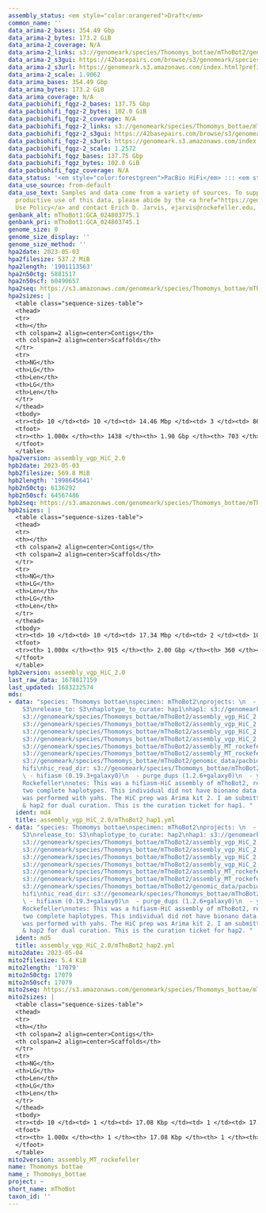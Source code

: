 ```yaml
---
assembly_status: <em style="color:orangered">Draft</em>
common_name: ''
data_arima-2_bases: 354.49 Gbp
data_arima-2_bytes: 173.2 GiB
data_arima-2_coverage: N/A
data_arima-2_links: s3://genomeark/species/Thomomys_bottae/mThoBot2/genomic_data/arima/<br>
data_arima-2_s3gui: https://42basepairs.com/browse/s3/genomeark/species/Thomomys_bottae/mThoBot2/genomic_data/arima/
data_arima-2_s3url: https://genomeark.s3.amazonaws.com/index.html?prefix=species/Thomomys_bottae/mThoBot2/genomic_data/arima/
data_arima-2_scale: 1.9062
data_arima_bases: 354.49 Gbp
data_arima_bytes: 173.2 GiB
data_arima_coverage: N/A
data_pacbiohifi_fqgz-2_bases: 137.75 Gbp
data_pacbiohifi_fqgz-2_bytes: 102.0 GiB
data_pacbiohifi_fqgz-2_coverage: N/A
data_pacbiohifi_fqgz-2_links: s3://genomeark/species/Thomomys_bottae/mThoBot2/genomic_data/pacbio_hifi/<br>
data_pacbiohifi_fqgz-2_s3gui: https://42basepairs.com/browse/s3/genomeark/species/Thomomys_bottae/mThoBot2/genomic_data/pacbio_hifi/
data_pacbiohifi_fqgz-2_s3url: https://genomeark.s3.amazonaws.com/index.html?prefix=species/Thomomys_bottae/mThoBot2/genomic_data/pacbio_hifi/
data_pacbiohifi_fqgz-2_scale: 1.2572
data_pacbiohifi_fqgz_bases: 137.75 Gbp
data_pacbiohifi_fqgz_bytes: 102.0 GiB
data_pacbiohifi_fqgz_coverage: N/A
data_status: '<em style="color:forestgreen">PacBio HiFi</em> ::: <em style="color:forestgreen">Arima</em>'
data_use_source: from-default
data_use_text: Samples and data come from a variety of sources. To support fair and
  productive use of this data, please abide by the <a href="https://genome10k.soe.ucsc.edu/data-use-policies/">Data
  Use Policy</a> and contact Erich D. Jarvis, ejarvis@rockefeller.edu, with any questions.
genbank_alt: mThoBot1:GCA_024803775.1
genbank_pri: mThoBot1:GCA_024803745.1
genome_size: 0
genome_size_display: ''
genome_size_method: ''
hpa2date: 2023-05-03
hpa2filesize: 537.2 MiB
hpa2length: '1901113563'
hpa2n50ctg: 5881517
hpa2n50scf: 60490657
hpa2seq: https://s3.amazonaws.com/genomeark/species/Thomomys_bottae/mThoBot2/assembly_vgp_HiC_2.0/mThoBot2.HiC.hap1.20230503.fasta.gz
hpa2sizes: |
  <table class="sequence-sizes-table">
  <thead>
  <tr>
  <th></th>
  <th colspan=2 align=center>Contigs</th>
  <th colspan=2 align=center>Scaffolds</th>
  </tr>
  <tr>
  <th>NG</th>
  <th>LG</th>
  <th>Len</th>
  <th>LG</th>
  <th>Len</th>
  </tr>
  </thead>
  <tbody>
  <tr><td> 10 </td><td> 10 </td><td> 14.46 Mbp </td><td> 3 </td><td> 86.34 Mbp </td></tr><tr><td> 20 </td><td> 26 </td><td> 10.59 Mbp </td><td> 5 </td><td> 84.78 Mbp </td></tr><tr><td> 30 </td><td> 45 </td><td> 8.85 Mbp </td><td> 7 </td><td> 76.12 Mbp </td></tr><tr><td> 40 </td><td> 69 </td><td> 7.38 Mbp </td><td> 10 </td><td> 66.97 Mbp </td></tr><tr style="background-color:#cccccc;"><td> 50 </td><td> 98 </td><td style="background-color:#88ff88;"> 5.88 Mbp </td><td> 13 </td><td style="background-color:#88ff88;"> 60.49 Mbp </td></tr><tr><td> 60 </td><td> 134 </td><td> 4.50 Mbp </td><td> 16 </td><td> 51.83 Mbp </td></tr><tr><td> 70 </td><td> 185 </td><td> 3.22 Mbp </td><td> 20 </td><td> 40.20 Mbp </td></tr><tr><td> 80 </td><td> 259 </td><td> 1.93 Mbp </td><td> 26 </td><td> 26.84 Mbp </td></tr><tr><td> 90 </td><td> 397 </td><td> 0.89 Mbp </td><td> 39 </td><td> 7.45 Mbp </td></tr><tr><td> 100 </td><td> 1438 </td><td> 11.06 Kbp </td><td> 703 </td><td> 11.06 Kbp </td></tr></tbody>
  <tfoot>
  <tr><th> 1.000x </th><th> 1438 </th><th> 1.90 Gbp </th><th> 703 </th><th> 1.90 Gbp </th></tr>
  </tfoot>
  </table>
hpa2version: assembly_vgp_HiC_2.0
hpb2date: 2023-05-03
hpb2filesize: 569.8 MiB
hpb2length: '1998645641'
hpb2n50ctg: 6136292
hpb2n50scf: 64567486
hpb2seq: https://s3.amazonaws.com/genomeark/species/Thomomys_bottae/mThoBot2/assembly_vgp_HiC_2.0/mThoBot2.HiC.hap2.20230503.fasta.gz
hpb2sizes: |
  <table class="sequence-sizes-table">
  <thead>
  <tr>
  <th></th>
  <th colspan=2 align=center>Contigs</th>
  <th colspan=2 align=center>Scaffolds</th>
  </tr>
  <tr>
  <th>NG</th>
  <th>LG</th>
  <th>Len</th>
  <th>LG</th>
  <th>Len</th>
  </tr>
  </thead>
  <tbody>
  <tr><td> 10 </td><td> 10 </td><td> 17.34 Mbp </td><td> 2 </td><td> 106.22 Mbp </td></tr><tr><td> 20 </td><td> 24 </td><td> 11.93 Mbp </td><td> 5 </td><td> 85.91 Mbp </td></tr><tr><td> 30 </td><td> 43 </td><td> 9.30 Mbp </td><td> 7 </td><td> 82.32 Mbp </td></tr><tr><td> 40 </td><td> 67 </td><td> 7.57 Mbp </td><td> 9 </td><td> 71.63 Mbp </td></tr><tr style="background-color:#cccccc;"><td> 50 </td><td> 96 </td><td style="background-color:#88ff88;"> 6.14 Mbp </td><td> 12 </td><td style="background-color:#88ff88;"> 64.57 Mbp </td></tr><tr><td> 60 </td><td> 133 </td><td> 4.82 Mbp </td><td> 16 </td><td> 59.15 Mbp </td></tr><tr><td> 70 </td><td> 180 </td><td> 3.76 Mbp </td><td> 19 </td><td> 50.19 Mbp </td></tr><tr><td> 80 </td><td> 243 </td><td> 2.56 Mbp </td><td> 24 </td><td> 31.63 Mbp </td></tr><tr><td> 90 </td><td> 347 </td><td> 1.31 Mbp </td><td> 35 </td><td> 10.87 Mbp </td></tr><tr><td> 100 </td><td> 915 </td><td> 14.78 Kbp </td><td> 360 </td><td> 14.78 Kbp </td></tr></tbody>
  <tfoot>
  <tr><th> 1.000x </th><th> 915 </th><th> 2.00 Gbp </th><th> 360 </th><th> 2.00 Gbp </th></tr>
  </tfoot>
  </table>
hpb2version: assembly_vgp_HiC_2.0
last_raw_data: 1678817159
last_updated: 1683232574
mds:
- data: "species: Thomomys bottae\nspecimen: mThoBot2\nprojects: \n  - vgp\ndata_location:
    S3\nrelease_to: S3\nhaplotype_to_curate: hap1\nhap1: s3://genomeark/species/Thomomys_bottae/mThoBot2/assembly_vgp_HiC_2.0/mThoBot2.HiC.hap1.20230503.fasta.gz\nhap2:
    s3://genomeark/species/Thomomys_bottae/mThoBot2/assembly_vgp_HiC_2.0/mThoBot2.HiC.hap2.20230503.fasta.gz\npretext_hap1:
    s3://genomeark/species/Thomomys_bottae/mThoBot2/assembly_vgp_HiC_2.0/evaluation/hap1/pretext/mThoBot2_hap1__s2_heatmap.pretext\npretext_hap2:
    s3://genomeark/species/Thomomys_bottae/mThoBot2/assembly_vgp_HiC_2.0/evaluation/hap2/pretext/mThoBot2_hap2__s2_heatmap.pretext\nkmer_spectra_img:
    s3://genomeark/species/Thomomys_bottae/mThoBot2/assembly_vgp_HiC_2.0/evaluation/merqury_postpurge/mThoBot2_png/\nmito:
    s3://genomeark/species/Thomomys_bottae/mThoBot2/assembly_MT_rockefeller/mThoBot2.MT.20230504.fasta.gz\nmito_gb:
    s3://genomeark/species/Thomomys_bottae/mThoBot2/assembly_MT_rockefeller/mThoBot2.MT.20230504.gb\npacbio_read_dir:
    s3://genomeark/species/Thomomys_bottae/mThoBot2/genomic_data/pacbio_hifi/\npacbio_read_type:
    hifi\nhic_read_dir: s3://genomeark/species/Thomomys_bottae/mThoBot2/genomic_data/arima/\npipeline:\n
    \ - hifiasm (0.19.3+galaxy0)\n  - purge_dups (1.2.6+galaxy0)\n  - yahs (1.2a.2+galaxy0)\nassembled_by_group:
    Rockefeller\nnotes: This was a hifiasm-HiC assembly of mThoBot2, resulting in
    two complete haplotypes. This individual did not have bionano data. HiC scaffolding
    was performed with yahs. The HiC prep was Arima kit 2. I am submitting both hap1
    & hap2 for dual curation. This is the curation ticket for hap1. "
  ident: md4
  title: assembly_vgp_HiC_2.0/mThoBot2_hap1.yml
- data: "species: Thomomys bottae\nspecimen: mThoBot2\nprojects: \n  - vgp\ndata_location:
    S3\nrelease_to: S3\nhaplotype_to_curate: hap2\nhap1: s3://genomeark/species/Thomomys_bottae/mThoBot2/assembly_vgp_HiC_2.0/mThoBot2.HiC.hap1.20230503.fasta.gz\nhap2:
    s3://genomeark/species/Thomomys_bottae/mThoBot2/assembly_vgp_HiC_2.0/mThoBot2.HiC.hap2.20230503.fasta.gz\npretext_hap1:
    s3://genomeark/species/Thomomys_bottae/mThoBot2/assembly_vgp_HiC_2.0/evaluation/hap1/pretext/mThoBot2_hap1__s2_heatmap.pretext\npretext_hap2:
    s3://genomeark/species/Thomomys_bottae/mThoBot2/assembly_vgp_HiC_2.0/evaluation/hap2/pretext/mThoBot2_hap2__s2_heatmap.pretext\nkmer_spectra_img:
    s3://genomeark/species/Thomomys_bottae/mThoBot2/assembly_vgp_HiC_2.0/evaluation/merqury_postpurge/mThoBot2_png/\nmito:
    s3://genomeark/species/Thomomys_bottae/mThoBot2/assembly_MT_rockefeller/mThoBot2.MT.20230504.fasta.gz\nmito_gb:
    s3://genomeark/species/Thomomys_bottae/mThoBot2/assembly_MT_rockefeller/mThoBot2.MT.20230504.gb\npacbio_read_dir:
    s3://genomeark/species/Thomomys_bottae/mThoBot2/genomic_data/pacbio_hifi/\npacbio_read_type:
    hifi\nhic_read_dir: s3://genomeark/species/Thomomys_bottae/mThoBot2/genomic_data/arima/\npipeline:\n
    \ - hifiasm (0.19.3+galaxy0)\n  - purge_dups (1.2.6+galaxy0)\n  - yahs (1.2a.2+galaxy0)\nassembled_by_group:
    Rockefeller\nnotes: This was a hifiasm-HiC assembly of mThoBot2, resulting in
    two complete haplotypes. This individual did not have bionano data. HiC scaffolding
    was performed with yahs. The HiC prep was Arima kit 2. I am submitting both hap1
    & hap2 for dual curation. This is the curation ticket for hap2. "
  ident: md5
  title: assembly_vgp_HiC_2.0/mThoBot2_hap2.yml
mito2date: 2023-05-04
mito2filesize: 5.4 KiB
mito2length: '17079'
mito2n50ctg: 17079
mito2n50scf: 17079
mito2seq: https://s3.amazonaws.com/genomeark/species/Thomomys_bottae/mThoBot2/assembly_MT_rockefeller/mThoBot2.MT.20230504.fasta.gz
mito2sizes: |
  <table class="sequence-sizes-table">
  <thead>
  <tr>
  <th></th>
  <th colspan=2 align=center>Contigs</th>
  <th colspan=2 align=center>Scaffolds</th>
  </tr>
  <tr>
  <th>NG</th>
  <th>LG</th>
  <th>Len</th>
  <th>LG</th>
  <th>Len</th>
  </tr>
  </thead>
  <tbody>
  <tr><td> 10 </td><td> 1 </td><td> 17.08 Kbp </td><td> 1 </td><td> 17.08 Kbp </td></tr><tr><td> 20 </td><td> 1 </td><td> 17.08 Kbp </td><td> 1 </td><td> 17.08 Kbp </td></tr><tr><td> 30 </td><td> 1 </td><td> 17.08 Kbp </td><td> 1 </td><td> 17.08 Kbp </td></tr><tr><td> 40 </td><td> 1 </td><td> 17.08 Kbp </td><td> 1 </td><td> 17.08 Kbp </td></tr><tr style="background-color:#cccccc;"><td> 50 </td><td> 1 </td><td style="background-color:#ff8888;"> 17.08 Kbp </td><td> 1 </td><td style="background-color:#ff8888;"> 17.08 Kbp </td></tr><tr><td> 60 </td><td> 1 </td><td> 17.08 Kbp </td><td> 1 </td><td> 17.08 Kbp </td></tr><tr><td> 70 </td><td> 1 </td><td> 17.08 Kbp </td><td> 1 </td><td> 17.08 Kbp </td></tr><tr><td> 80 </td><td> 1 </td><td> 17.08 Kbp </td><td> 1 </td><td> 17.08 Kbp </td></tr><tr><td> 90 </td><td> 1 </td><td> 17.08 Kbp </td><td> 1 </td><td> 17.08 Kbp </td></tr><tr><td> 100 </td><td> 1 </td><td> 17.08 Kbp </td><td> 1 </td><td> 17.08 Kbp </td></tr></tbody>
  <tfoot>
  <tr><th> 1.000x </th><th> 1 </th><th> 17.08 Kbp </th><th> 1 </th><th> 17.08 Kbp </th></tr>
  </tfoot>
  </table>
mito2version: assembly_MT_rockefeller
name: Thomomys bottae
name_: Thomomys_bottae
project: ~
short_name: mThoBot
taxon_id: ''
---
```

